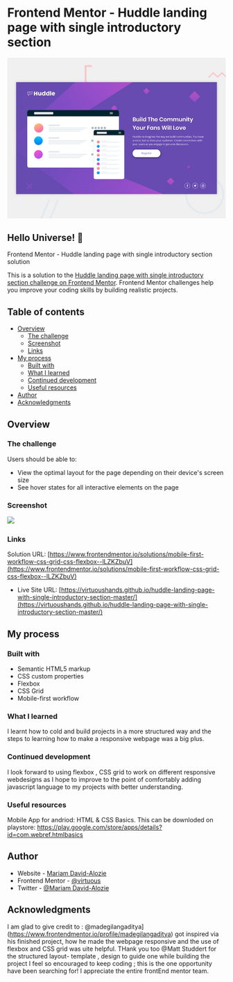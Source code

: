 # Frontend Mentor - Huddle landing page with single introductory section

![Design preview for the Huddle landing page with single introductory section](./design/desktop-preview.jpg)

## Hello Universe! 👋

Frontend Mentor - Huddle landing page with single introductory section solution

This is a solution to the [Huddle landing page with single introductory section challenge on Frontend Mentor](https://www.frontendmentor.io/challenges/huddle-landing-page-with-a-single-introductory-section-B_2Wvxgi0). Frontend Mentor challenges help you improve your coding skills by building realistic projects. 

## Table of contents

- [Overview](#overview)
  - [The challenge](#the-challenge)
  - [Screenshot](#screenshot)
  - [Links](#links)
- [My process](#my-process)
  - [Built with](#built-with)
  - [What I learned](#what-i-learned)
  - [Continued development](#continued-development)
  - [Useful resources](#useful-resources)
- [Author](#author)
- [Acknowledgments](#acknowledgments)


## Overview

### The challenge

Users should be able to:

- View the optimal layout for the page depending on their device's screen size
- See hover states for all interactive elements on the page

### Screenshot

![](./hm.PNG)



### Links

 Solution URL: [https://www.frontendmentor.io/solutions/mobile-first-workflow-css-grid-css-flexbox--lLZKZbuV](https://www.frontendmentor.io/solutions/mobile-first-workflow-css-grid-css-flexbox--lLZKZbuV)
- Live Site URL: [https://virtuoushands.github.io/huddle-landing-page-with-single-introductory-section-master/](https://virtuoushands.github.io/huddle-landing-page-with-single-introductory-section-master/)

## My process

### Built with

- Semantic HTML5 markup
- CSS custom properties
- Flexbox
- CSS Grid
- Mobile-first workflow


### What I learned

I learnt how to cold and build projects in a more structured way and the steps to learning how to make a responsive webpage was a big plus.



### Continued development

I look forward to using flexbox , CSS grid to work on different responsive webdesigns as I hope to improve to the point of comfortably adding javascript language to my projects with better understanding.



### Useful resources

Mobile App for andriod: HTML & CSS Basics. This can be downloded on playstore: https://play.google.com/store/apps/details?id=com.webref.htmlbasics

## Author

- Website - [Mariam David-Alozie](https://medium.com/@Virtuoushands)
- Frontend Mentor - [@virtuous](https://www.frontendmentor.io/profile/virtuous)
- Twitter - [@Mariam David-Alozie](https://www.twitter.com/y@Handzvirtuous)


## Acknowledgments

I am glad to give credit to : @madegilangaditya](https://www.frontendmentor.io/profile/madegilangaditya) got inspired via his finished project, how he made the webpage responsive and the use of flexbox and CSS grid was uite helpful. THank you too @Matt Studdert for the structured layout- template , design to guide one while building  the project I feel so encouraged to keep coding ; this is the one opportunity have been searching for! I appreciate the entire frontEnd mentor team. 

